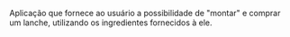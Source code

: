 Aplicação que fornece ao usuário a possibilidade de "montar" e comprar um lanche, utilizando os ingredientes fornecidos à ele.